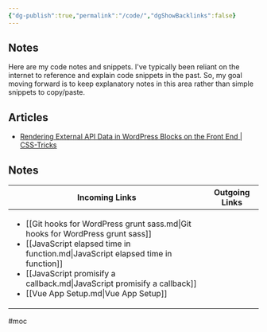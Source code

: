 ```yaml
---
{"dg-publish":true,"permalink":"/code/","dgShowBacklinks":false}
---
```



## Notes

Here are my code notes and snippets. I've typically been reliant on the internet to reference and explain code snippets in the past. So, my goal moving forward is to keep explanatory notes in this area rather than simple snippets to copy/paste.

## Articles

- [Rendering External API Data in WordPress Blocks on the Front End | CSS-Tricks](https://css-tricks.com/rendering-external-api-data-in-wordpress-blocks-on-the-front-end/)


## Notes

| Incoming Links                                                                                                                                                                                                                                                                                                          | Outgoing Links |
| ----------------------------------------------------------------------------------------------------------------------------------------------------------------------------------------------------------------------------------------------------------------------------------------------------------------------- | -------------- |
| <ul><li>[[Git hooks for WordPress grunt sass.md\\|Git hooks for WordPress grunt sass]]</li><li>[[JavaScript elapsed time in function.md\\|JavaScript elapsed time in function]]</li><li>[[JavaScript promisify a callback.md\\|JavaScript promisify a callback]]</li><li>[[Vue App Setup.md\\|Vue App Setup]]</li></ul> | <ul></ul>      |


#moc 